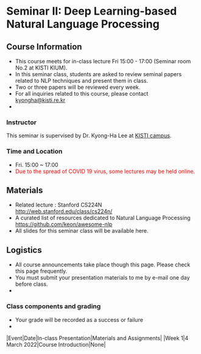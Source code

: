 # Seminar II: Deep Learning-based Natural Language Processing

## Course Information
- This course meets for in-class lecture Fri 15:00 - 17:00 (Seminar room No.2 at KISTI KIUM).
- In this seminar class, students are asked to review seminal papers related to NLP techniques and present them in class.
- Two or three papers will be reviewed every week.
- For all inquiries related to this course, please contact kyongha@kisti.re.kr
- 
### Instructor
This seminar is supervised by Dr. Kyong-Ha Lee at <a href="https://www.ust.ac.kr/prog/major/eng/sub03_03_02/IR/view.do?majorNo=32">KISTI campus</a>. 

### Time and Location
- Fri. 15:00  ~ 17:00
- <span style="color:red">Due to the spread of COVID 19 virus, some lectures may be held online.</span> 
## Materials
- Related lecture : Stanford CS224N http://web.stanford.edu/class/cs224n/
- A curated list of resources dedicated to Natural Language Processing https://github.com/keon/awesome-nlp
- All slides for this seminar class will be available here. 
## Logistics
- All course announcements take place though this page. Please check this page frequently.
- You must submit your presentation materials to me by e-mail one day before class.
- 
### Class components and grading
- Your grade will be recorded as a success or failure 
- 
|Event|Date|In-class Presentation|Materials and Assignments|
|Week 1|4 March 2022|Course Introduction|None|

